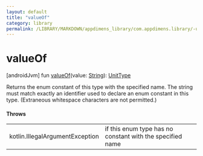 ```yaml
---
layout: default
title: "valueOf"
category: library
permalink: /LIBRARY/MARKDOWN/appdimens_library/com.appdimens.library/-unit-type/value-of.html
---
```


# valueOf

[androidJvm]
fun [valueOf](value-of.md)(value: [String](https://kotlinlang.org/api/core/kotlin-stdlib/kotlin/-string/index.html)): [UnitType](README.md)

Returns the enum constant of this type with the specified name. The string must match exactly an identifier used to declare an enum constant in this type. (Extraneous whitespace characters are not permitted.)

#### Throws

| | |
|---|---|
| kotlin.IllegalArgumentException | if this enum type has no constant with the specified name |